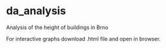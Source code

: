 # da_analysis
Analysis of the height of buildings in Brno

For interactive graphs download .html file and open in browser.
